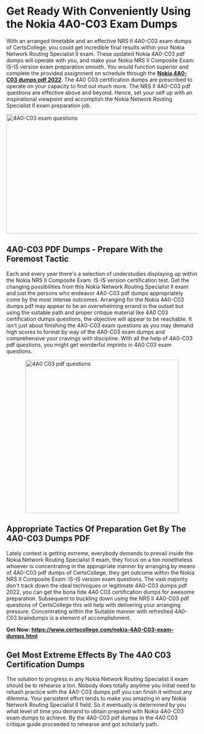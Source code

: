<h1><strong>Get Ready With Conveniently Using the Nokia 4A0-C03 Exam Dumps&nbsp;</strong></h1>
<p><span style="font-weight: 400;">With an arranged timetable and an effective NRS II 4A0-C03 exam dumps of CertsCollege, you could get incredible final results within your Nokia Network Routing Specialist II exam. These updated Nokia 4A0-C03 pdf dumps will operate with you, and make your Nokia NRS II Composite Exam: IS-IS version exam preparation smooth. You would function superior and complete the provided assignment on schedule through the <strong><a href="https://www.certscollege.com/nokia-4A0-C03-exam-dumps.html">Nokia 4A0-C03 dumps pdf 2022</a></strong>. The 4A0 C03 certification dumps are prescribed to operate on your capacity to find out much more. The NRS II 4A0-C03 pdf questions are effective above and beyond. Hence, set your self up with an inspirational viewpoint and accomplish the Nokia Network Routing Specialist II exam preparation job.&nbsp;</span></p>
<p><span style="font-weight: 400;"><img style="display: block; margin-left: auto; margin-right: auto;" src="https://i.ibb.co/CPDK3ps/Yellow-and-Blue-Initiative-Blog-Banner.png" alt="4A0-C03 exam questions" width="559" height="315" /></span></p>
<h2><strong>4A0-C03 PDF Dumps - Prepare With the Foremost Tactic</strong></h2>
<p><span style="font-weight: 400;">Each and every year there's a selection of understudies displaying up within the Nokia NRS II Composite Exam: IS-IS version certification test. Get the changing possibilities from this Nokia Network Routing Specialist II exam and just the persons who endeavor 4A0-C03 pdf dumps appropriately come by the most intense outcomes. Arranging for the Nokia 4A0-C03 dumps pdf may appear to be an overwhelming errand in the outset but using the suitable path and proper critique material like 4A0 C03 certification dumps questions, the objective will appear to be reachable. It isn't just about finishing the 4A0-C03 exam questions as you may demand high scores to format by way of the 4A0-C03 exam dumps and comprehensive your cravings with discipline. With all the help of 4A0-C03 pdf questions, you might get wonderful imprints in 4A0 C03 exam questions.</span></p>
<p><span style="font-weight: 400;"><a href="https://tinyurl.com/fek8jh7j"><img style="display: block; margin-left: auto; margin-right: auto;" src="https://i.ibb.co/9tMrhdY/Teacher-Appreciation-Invitation.png" alt="4A0 C03 pdf questions " width="404" height="404" /></a></span></p>
<h2><strong>Appropriate Tactics Of Preparation Get By The 4A0-C03 Dumps PDF</strong></h2>
<p><span style="font-weight: 400;">Lately contest is getting extreme, everybody demands to prevail inside the Nokia Network Routing Specialist II exam, they focus on a ton nonetheless whoever is concentrating in the appropriate manner by arranging by means of 4A0-C03 pdf dumps of CertsCollege, they get outcome within the Nokia NRS II Composite Exam: IS-IS version exam questions. The vast majority don't track down the ideal techniques or legitimate 4A0-C03 dumps pdf 2022, you can get the bona fide 4A0 C03 certification dumps for awesome preparation. Subsequent to buckling down using the NRS II 4A0-C03 pdf questions of CertsCollege this will help with delivering your arranging pressure. Concentrating within the Suitable manner with refreshed 4A0-C03 braindumps is a element of accomplishment.</span></p>
<p><span style="font-weight: 400;"><strong>Get Now: <a href="https://www.certscollege.com/nokia-4A0-C03-exam-dumps.html">https://www.certscollege.com/nokia-4A0-C03-exam-dumps.html</a></strong></span></p>
<h2><strong>Get Most Extreme Effects By The 4A0 C03 Certification Dumps</strong></h2>
<p><span style="font-weight: 400;">The solution to progress in any Nokia Network Routing Specialist II exam should be to rehearse a ton. Nobody does totally anytime you initial need to rehash practice with the 4A0-C03 dumps pdf you can finish it without any dilemma. Your persistent effort tends to make you amazing in any Nokia Network Routing Specialist II field. So it eventually is determined by you what level of time you demand to obtain prepared with Nokia 4A0-C03 exam dumps to achieve. By the 4A0-C03 pdf dumps in the 4A0 C03 critique guide proceeded to rehearse and got scholarly path.</span></p>
